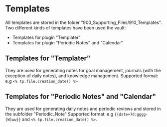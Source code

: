 # Templates

All templates are stored in the folder "900_Supporting_Files/910_Templates". Two different kinds of templates have been used the vault:

-   Templates for plugin "Templater"
-   Templates for plugin "Periodic Notes" and "Calendar"
    

## Templates for "Templater"

They are used for generating notes for goal management, journals (with the exception of daily notes), and knowledge management. Supported format: e.g `<% tp.file.creation_date() %>`

## Templates for "Periodic Notes" and "Calendar"

They are used for generating daily notes and periodic reviews and stored in the subfolder "Periodic_Note" Supported format: e.g `{{date+7d:gggg-[W]ww}}` and `<% tp.file.creation_date() %>`.